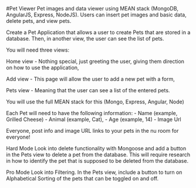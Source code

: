 #Pet Viewer
Pet images and data viewer using MEAN stack (MongoDB, AngularJS, Express, NodeJS). Users can insert pet images and basic data, delete pets, and view pets.

Create a Pet Application that allows a user to create Pets that are stored in a database. Then, in another view, the user can see the list of pets.

You will need three views:

Home view - Nothing special, just greeting the user, giving them direction on how to use the application,

Add view - This page will allow the user to add a new pet with a form,

Pets view - Meaning that the user can see a list of the entered pets.

You will use the full MEAN stack for this (Mongo, Express, Angular, Node)

Each Pet will need to have the following information: - Name (example, Grilled Cheese) - Animal (example, Cat), - Age (example, 14) - Image Url

Everyone, post info and image URL links to your pets in the nu room for everyone!

Hard Mode
Look into delete functionality with Mongoose and add a button in the Pets view to delete a pet from the database. This will require research in how to identify the pet that is supposed to be deleted from the database.

Pro Mode
Look into Filtering. In the Pets view, include a button to turn on Alphabetical Sorting of the pets that can be toggled on and off.

